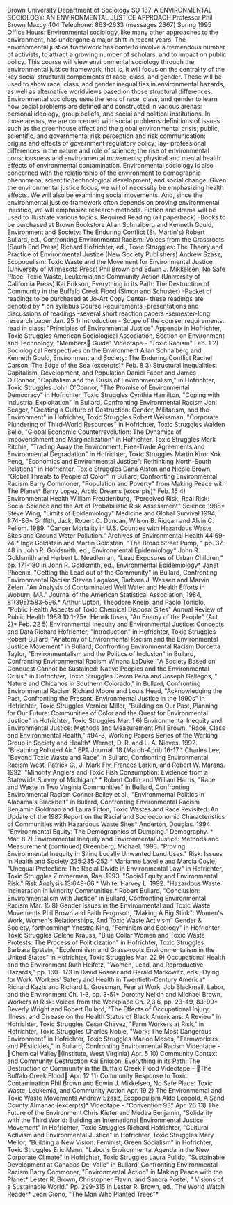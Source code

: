Brown University Department of Sociology SO 187-A ENVIRONMENTAL SOCIOLOGY: AN
ENVIRONMENTAL JUSTICE APPROACH Professor Phil Brown Maxcy 404 Telephone:
863-2633 (messages 2367) Spring 1995 Office Hours: Environmental sociology,
like many other approaches to the environment, has undergone a major shift in
recent years. The environmental justice framework has come to involve a
tremendous number of activists, to attract a growing number of scholars, and
to impact on public policy. This course will view environmental sociology
through the environmental justice framework, that is, it will focus on the
centrality of the key social structural compoments of race, class, and gender.
These will be used to show race, class, and gender inequalities in
environmental hazards, as well as alternative worldviews based on those
structural differences. Environmental sociology uses the lens of race, class,
and gender to learn how social problems are defined and constructed in various
arenas: personal ideology, group beliefs, and social and political
institutions. In those arenas, we are concerned with social problems
definitions of issues such as the greenhouse effect and the global
environmental crisis; public, scientific, and governmental risk perception and
risk communication; origins and effects of government regulatory policy; lay-
professional differences in the nature and role of science; the rise of
environmental consciousness and environmental movements; physical and mental
health effects of environmental contamination. Environmental sociology is also
concerned with the relationship of the environment to demographic phenomena,
scientific/technological development, and social change. Given the
environmental justice focus, we will of necessity be emphasizing health
effects. We will also be examining social movements. And, since the
environmental justice framework often depends on proving environmental
injustice, we will emphasize research methods. Fiction and drama will be used
to illustrate various topics. Required Reading (all paperback) -Books to be
purchased at Brown Bookstore Allan Schnaiberg and Kenneth Gould, Environment
and Society: The Enduring Conflict (St. Martin's) Robert Bullard, ed.,
Confronting Environmental Racism: Voices from the Grassroots (South End Press)
Richard Hofrichter, ed., Toxic Struggles: The Theory and Practice of
Environmental Justice (New Society Publishers) Andrew Szasz, Ecopopulism:
Toxic Waste and the Movement for Environmental Justice (University of
Minnesota Press) Phil Brown and Edwin J. Mikkelsen, No Safe Place: Toxic
Waste, Leukemia,and Community Action (University of California Press) Kai
Erikson, Everything in its Path: The Destruction of Community in the Buffalo
Creek Flood (Simon and Schuster) -Packet of readings to be purchased at Jo-Art
Copy Center- these readings are denoted by * on syllabus Course Requirements
-presentations and discussions of readings -several short reaction papers
-semester-long research paper Jan. 25 1) Introduction - Scope of the course,
requirements. read in class: "Principles of Environmental Justice" Appendix in
Hofrichter, Toxic Struggles American Sociological Association, Section on
Environment and Technology, "Members Guide" Videotape - "Toxic Racism" Feb. 1
2) Sociological Perspectives on the Environment Allan Schnaiberg and Kenneth
Gould, Environment and Society: The Enduring Conflict Rachel Carson, The Edge
of the Sea (excerpts)* Feb. 8 3) Structural Inequalities: Capitalism,
Development, and Population Daniel Faber and James O'Connor, "Capitalism and
the Crisis of Environmentalism," in Hofrichter, Toxic Struggles John O'Connor,
"The Promise of Environmental Democracy" in Hofrichter, Toxic Struggles
Cynthia Hamilton, "Coping with Industrial Exploitation" in Bullard,
Confronting Environmental Racism Joni Seager, "Creating a Culture of
Destruction: Gender, Militarism, and the Environment" in Hofrichter, Toxic
Struggles Robert Weissman, "Corporate Plundering of Third-World Resources" in
Hofrichter, Toxic Struggles Walden Bello, "Global Economic Counterrevolution:
The Dynamics of Impoverishment and Marginalization" in Hofrichter, Toxic
Struggles Mark Ritchie, "Trading Away the Environment: Free-Trade Agreements
and Environmental Degradation" in Hofrichter, Toxic Struggles Martin Khor Kok
Peng, "Economics and Environmental Justice": Rethinking North-South Relations"
in Hofrichter, Toxic Struggles Dana Alston and Nicole Brown, "Global Threats
to People of Color" in Bullard, Confronting Environmental Racism Barry
Commoner, "Population and Poverty" from Making Peace with The Planet* Barry
Lopez, Arctic Dreams (excerpts)* Feb. 15 4) Environmental Health William
Freudenburg, "Perceived Risk, Real Risk: Social Science and the Art of
Probabilistic Risk Assessment" Science 1988* Steve Wing, "Limits of
Epidemiology" Medicine and Global Survival 1994, 1:74-86* Griffith, Jack,
Robert C. Duncan, Wilson B. Riggan and Alvin C. Pellom. 1989. "Cancer
Mortality in U.S. Counties with Hazardous Waste Sites and Ground Water
Pollution." Archives of Environmental Health 44:69-74.* Inge Goldstein and
Martin Goldstein, "The Broad Street Pump, " pp. 37-48 in John R. Goldsmith,
ed., Environmental Epidemiology* John R. Goldsmith and Herbert L. Needleman,
"Lead Exposures of Urban Children," pp. 171-180 in John R. Goldsmith, ed.,
Environmental Epidemiology* Janet Phoenix, "Getting the Lead out of the
Community" in Bullard, Confronting Environmental Racism Steven Lagakos,
Barbara J. Wessen and Marvin Zelen. "An Analysis of Contaminated Well Water
and Health Efforts in Woburn, MA." Journal of the American Statistical
Association, 1984, 81(395):583-596.* Arthur Upton, Theodore Kneip, and Paolo
Toniolo, "Public Health Aspects of Toxic Chemical Disposal Sites" Annual
Review of Public Health 1989 10:1-25*. Henrik Ibsen, "An Enemy of the People"
(Act 2)* Feb. 22 5) Environmental Inequity and Environmental Justice: Concepts
and Data Richard Hofrichter, "Introduction" in Hofrichter, Toxic Struggles
Robert Bullard, "Anatomy of Environmental Racism and the Environmental Justice
Movement" in Bullard, Confronting Environmental Racism Dorcetta Taylor,
"Environmentalism and the Politics of Inclusion" in Bullard, Confronting
Environmental Racism Winona LaDuke, "A Society Based on Conquest Cannot be
Sustained: Native Peoples and the Environmental Crisis." in Hofrichter, Toxic
Struggles Devon Pena and Joseph Gallegos, " Nature and Chicanos in Southern
Colorado," in Bullard, Confronting Environmental Racism Richard Moore and
Louis Head, "Acknowledging the Past, Confronting the Present: Environmental
Justice in the 1990s" in Hofrichter, Toxic Struggles Vernice Miller, "Building
on Our Past, Planning for Our Future: Communities of Color and the Quest for
Environmental Justice" in Hofrichter, Toxic Struggles Mar. 1 6) Environmental
Inequity and Environmental Justice: Methods and Measurement Phil Brown, "Race,
Class and Environmental Health," #94-3, Working Papers Series of the Working
Group in Society and Health* Wernet, D. R. and L. A. Nieves. 1992. "Breathing
Polluted Air." EPA Journal. 18 (March-April):16-17.* Charles Lee, "Beyond
Toxic Waste and Race" in Bullard, Confronting Environmental Racism West,
Patrick C., J. Mark Fly, Frances Larkin, and Robert W. Marans. 1992. "Minority
Anglers and Toxic Fish Consumption: Evidence from a Statewide Survey of
Michigan." * Robert Collin and William Harris, "Race and Waste in Two Virginia
Communities" in Bullard, Confronting Environmental Racism Conner Bailey et
al., "Environmental Politics in Alabama's Blackbelt" in Bullard, Confronting
Environmental Racism Benjamin Goldman and Laura Fitton, Toxic Wastes and Race
Revisited: An Update of the 1987 Report on the Racial and Socioeconomic
Characteristics of Communities with Hazardous Waste Sites* Anderton, Douglas.
1994. "Environmental Equity: The Demographics of Dumping." Demography. * Mar.
8 7) Environmental Inequity and Environmental Justice: Methods and Measurement
(continued) Greenberg, Michael. 1993. "Proving Environmental Inequity in
Siting Locally Unwanted Land Uses." Risk: Issues in Health and Society
235:235-252.* Marianne Lavelle and Marcia Coyle, "Unequal Protection: The
Racial Divide in Environmental Law" in Hofrichter, Toxic Struggles Zimmerman,
Rae. 1993. "Social Equity and Environmental Risk." Risk Analysis 13:649-66.*
White, Harvey L. 1992. "Hazardous Waste Incineration in Minority Communities.*
Robert Bullard, "Conclusion: Environmentalism with Justice" in Bullard,
Confronting Environmental Racism Mar. 15 8) Gender Issues in the Environmental
and Toxic Waste Movements Phil Brown and Faith Ferguson, "Making A Big Stink":
Women's Work, Women's Relationships, And Toxic Waste Activism" Gender &
Society, forthcoming* Ynestra King, "Feminism and Ecology" in Hofrichter,
Toxic Struggles Celene Krauss, "Blue Collar Women and Toxic Waste Protests:
The Process of Politicization" in Hofrichter, Toxic Struggles Barbara Epstein,
"Ecofeminism and Grass-roots Environmentalism in the United States" in
Hofrichter, Toxic Struggles Mar. 22 9) Occupational Health and the Environment
Ruth Heifetz, "Women, Lead, and Reproductive Hazards," pp. 160- 173 in David
Rosner and Gerald Markowitz, eds., Dying for Work: Workers' Safety and Health
in Twentieth-Century America* Richard Kazis and Richard L. Grossman, Fear at
Work: Job Blackmail, Labor, and the Environment Ch. 1-3, pp. 3-51* Dorothy
Nelkin and Michael Brown, Workers at Risk: Voices from the Workplace Ch.
2,3,6, pp. 23-49, 83-99* Beverly Wright and Robert Bullard, "The Effects of
Occupational Injury, Illness, and Disease on the Health Status of Black
Americans: A Review" in Hofrichter, Toxic Struggles Cesar Chavez, "Farm
Workers at Risk," in Hofrichter, Toxic Struggles Charles Noble, "Work: The
Most Dangerous Environment" in Hofrichter, Toxic Struggles Marion Moses,
"Farmworkers and PEsticides," in Bullard, Confronting Environmental Racism
Videotape - Chemical Valley(Institute, West Virginia) Apr. 5 10) Community
Context and Community Destruction Kai Erikson, Everything in its Path: The
Destruction of Community in the Buffalo Creek Flood Videotape - The Buffalo
Creek Flood Apr. 12 11) Community Response to Toxic Contamination Phil Brown
and Edwin J. Mikkelsen, No Safe Place: Toxic Waste, Leukemia, and Community
Action Apr. 19 2) The Environmental and Toxic Waste Movements Andrew Szasz,
Ecopopulism Aldo Leopold, A Sand County Almanac (excerpts)* Videotape -
"Convention 93" Apr. 26 13) The Future of the Environment Chris Kiefer and
Medea Benjamin, "Solidarity with the Third World: Building an International
Environmental Justice Movement" in Hofrichter, Toxic Struggles Richard
Hofrichter, "Cultural Activism and Environmental Justice" in Hofrichter, Toxic
Struggles Mary Mellor, "Building a New Vision: Feminist, Green Socialism" in
Hofrichter, Toxic Struggles Eric Mann, "Labor's Environmental Agenda in the
New Corporate Climate" in Hofrichter, Toxic Struggles Laura Pulido,
"Sustainable Development at Ganados Del Valle" in Bullard, Confronting
Environmental Racism Barry Commoner, "Environmental Action" in Making Peace
with the Planet* Lester R. Brown, Christopher Flavin. and Sandra Postel, "
Visions of a Sustainable World." Pp. 299-315 in Lester R. Brown, ed., The
World Watch Reader* Jean Giono, "The Man Who Planted Trees"*

